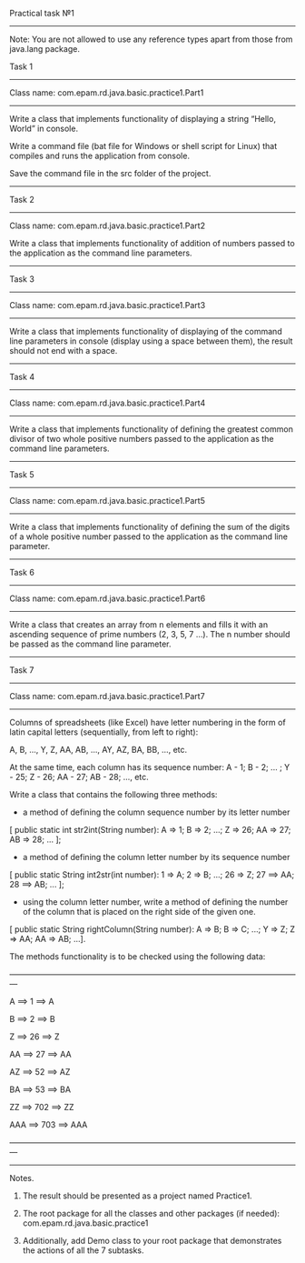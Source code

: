 Practical task №1 

_______________________

Note: You are not allowed to use any reference types apart from those from java.lang package.

Task 1

_______________________

Class name: com.epam.rd.java.basic.practice1.Part1

-----------------------

Write a class that implements functionality of displaying a string “Hello, World” in console.

Write a command file (bat file for Windows or shell script for Linux) that compiles and runs the application from console.

Save the command file in the src folder of the project.

_______________________

Task 2

-----------------------

Class name: com.epam.rd.java.basic.practice1.Part2



Write a class that implements functionality of addition of numbers passed to the application as the command line parameters.

_______________________

Task 3

_______________________

Class name: com.epam.rd.java.basic.practice1.Part3

_______________________

Write a class that implements functionality of displaying of the command line parameters in console (display using a space between them), the result should not end with a space.

_______________________

Task 4

_______________________

Class name: com.epam.rd.java.basic.practice1.Part4

_______________________

Write a class that implements functionality of defining the greatest common divisor of two whole positive numbers passed to the application as the command line parameters.

_______________________

Task 5

_______________________

Class name: com.epam.rd.java.basic.practice1.Part5

_______________________

Write a class that implements functionality of defining the sum of the digits of a whole positive number passed to the application as the command line parameter.

_______________________

Task 6

_______________________

Class name: com.epam.rd.java.basic.practice1.Part6

_______________________

Write a class that creates an array from n elements and fills it with an ascending sequence of prime numbers (2, 3, 5, 7 …). The n number should be passed as the command line parameter.

_______________________

Task 7

_______________________

Class name: com.epam.rd.java.basic.practice1.Part7

_______________________

Columns of spreadsheets (like Excel) have letter numbering in the form of latin capital letters (sequentially, from left to right):

A, B, ..., Y, Z, AA, AB, ..., AY, AZ, BA, BB, …, etc.

At the same time, each column has its sequence number: A - 1; B - 2; ... ; Y - 25; Z - 26; AA - 27; AB - 28; …, etc.

Write a class that contains the following three methods:

- a method of defining the column sequence number by its letter number 

[ public static int str2int(String number): A => 1; B => 2; ...; Z => 26; AA => 27; AB => 28; ... ];

- a method of defining the column letter number by its sequence number

[ public static String int2str(int number): 1 => A; 2 => B; ...; 26 => Z; 27 ==> AA; 28 ==> AB; ... ];

- using the column letter number, write a method of defining the number of the column that is placed on the right side of the given one.

[ public static String rightColumn(String number): A => B; B => C; ...; Y => Z; Z => AA; AA => AB; …].

The methods functionality is to be checked using the following data: 

—————————————————————————————————————

A ==> 1 ==> A

B ==> 2 ==> B

Z ==> 26 ==> Z

AA ==> 27 ==> AA

AZ ==> 52 ==> AZ

BA ==> 53 ==> BA

ZZ ==> 702 ==> ZZ

AAA ==> 703 ==> AAA

—————————————————————————————————————

_______________________

Notes.

1.  The result should be presented as a project named Practice1.

2.  The root package for all the classes and other packages (if needed): com.epam.rd.java.basic.practice1

3.  Additionally, add Demo class to your root package that demonstrates the actions of all the 7 subtasks.
